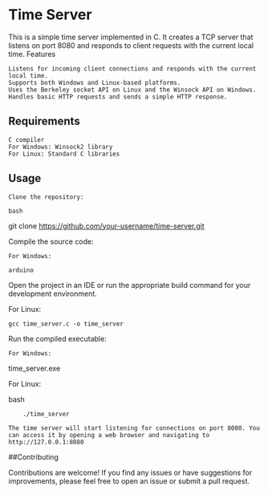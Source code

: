 # Time Server

This is a simple time server implemented in C. It creates a TCP server that listens on port 8080 and responds to client requests with the current local time.
Features

    Listens for incoming client connections and responds with the current local time.
    Supports both Windows and Linux-based platforms.
    Uses the Berkeley socket API on Linux and the Winsock API on Windows.
    Handles basic HTTP requests and sends a simple HTTP response.

## Requirements

    C compiler
    For Windows: Winsock2 library
    For Linux: Standard C libraries

## Usage

    Clone the repository:

    bash

git clone https://github.com/your-username/time-server.git

Compile the source code:

    For Windows:

    arduino

Open the project in an IDE or run the appropriate build command for your development environment.

For Linux:

    gcc time_server.c -o time_server

Run the compiled executable:

    For Windows:

time_server.exe

For Linux:

bash

        ./time_server

    The time server will start listening for connections on port 8080. You can access it by opening a web browser and navigating to http://127.0.0.1:8080


##Contributing

Contributions are welcome! If you find any issues or have suggestions for improvements, please feel free to open an issue or submit a pull request.
